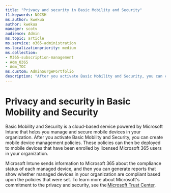 ```yaml
---
title: "Privacy and security in Basic Mobility and Security"   
f1.keywords: NOCSH                
ms.author: kwekua      
author: kwekua   
manager: scotv 
audience: Admin 
ms.topic: article 
ms.service: o365-administration 
ms.localizationpriority: medium 
ms.collection:                  
- M365-subscription-management
- Adm_O365
- Adm_TOC
ms.custom: AdminSurgePortfolio
description: "After you activate Basic Mobility and Security, you can create mobile device management policies."  
---
```


# Privacy and security in Basic Mobility and Security

Basic Mobility and Security is a cloud-based service powered by Microsoft Intune that helps you manage and secure mobile devices in your organization. After you activate Basic Mobility and Security, you can create mobile device management policies. These policies can then be deployed to mobile devices that have been enrolled by licensed Microsoft 365 users in your organization.

Microsoft Intune sends information to Microsoft 365 about the compliance status of each managed device, and then you can generate reports that show whether managed devices in your organization are compliant based upon the policies that were set. To learn more about Microsoft's commitment to the privacy and security, see the [Microsoft Trust Center](https://www.microsoft.com/trust-center).